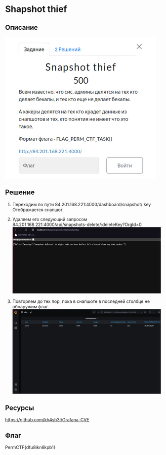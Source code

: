 # Shapshot thief
## Описание
![Описание задания](https://raw.githubusercontent.com/EogoK/permctf2024_writeup/refs/heads/main/photos/snapshot.jpg)


## Решение 

1. Переходим по пути 84.201.168.221:4000/dashboard/snapshot/:key
Отображается снапшот.

2. Удаляем его следующий запросом 
84.201.168.221:4000/api/snapshots-delete/:deleteKey?OrgId=0
![Описание задания](https://raw.githubusercontent.com/EogoK/permctf2024_writeup/refs/heads/main/photos/st_1.jpg)


3. Повторяем до тех пор, пока в снапшоте в последней столбце не обнаружим флаг.
![Описание задания](https://raw.githubusercontent.com/EogoK/permctf2024_writeup/refs/heads/main/photos/st_2.jpg)


## Ресурсы

https://github.com/kh4sh3i/Grafana-CVE

## Флаг
PermCTF{dfu8ikn6kpb1}